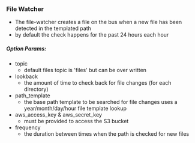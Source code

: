 ### File Watcher
   
- The file-watcher creates a file on the bus when a new file has been detected in the templated path
- by default the check happens for the past 24 hours each hour

##### Option Params:
- topic
  - default files topic is 'files' but can be over written
- lookback
  - the amount of time to check back for file changes (for each directory)
- path_template
  - the base path template to be searched for file changes uses a year/month/day/hour file template lookup
- aws_access_key & aws_secret_key
  - must be provided to access the S3 bucket
- frequency
  - the duration between times when the path is checked for new files

